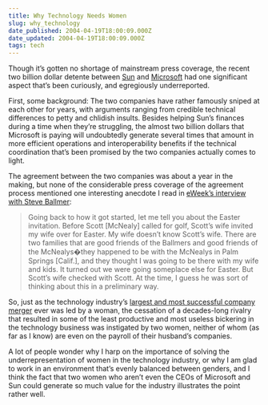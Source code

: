 ```yaml
---
title: Why Technology Needs Women
slug: why_technology
date_published: 2004-04-19T18:00:09.000Z
date_updated: 2004-04-19T18:00:09.000Z
tags: tech
---
```


Though it’s gotten no shortage of mainstream press coverage, the recent two billion dollar detente between [Sun](http://www.sun.com/aboutsun/media/features/announcement-040204.html) and [Microsoft](http://www.microsoft.com/presspass/press/2004/apr04/04-02SunAgreementPR.asp) had one significant aspect that’s been curiously, and egregiously underreported.

First, some background: The two companies have rather famously sniped at each other for years, with arguments ranging from credible technical differences to petty and chlidish insults. Besides helping Sun’s finances during a time when they’re struggling, the almost two billion dollars that Microsoft is paying will undoubtedly generate several times that amount in more efficient operations and interoperability benefits if the technical coordination that’s been promised by the two companies actually comes to light.

The agreement between the two companies was about a year in the making, but none of the considerable press coverage of the agreement process mentioned one interesting anecdote I read in [eWeek’s interview with Steve Ballmer](http://www.eweek.com/article2/0,1759,1565224,00.asp):

> Going back to how it got started, let me tell you about the Easter invitation. Before Scott [McNealy] called for golf, Scott’s wife invited my wife over for Easter. My wife doesn’t know Scott’s wife. There are two families that are good friends of the Ballmers and good friends of the McNealys�they happened to be with the McNealys in Palm Springs [Calif.], and they thought I was going to be there with my wife and kids. It turned out we were going someplace else for Easter. But Scott’s wife checked with Scott. At the time, I guess he was sort of thinking about this in a preliminary way.

So, just as the technology industry’s [largest and most successful company merger](http://www.computerworld.com/managementtopics/management/itspending/story/0,10801,63655,00.html) ever was led by a woman, the cessation of a decades-long rivalry that resulted in some of the least productive and most useless bickering in the technology business was instigated by two women, neither of whom (as far as I know) are even on the payroll of their husband’s companies.

A lot of people wonder why I harp on the importance of solving the underrepresentation of women in the technology industry, or why I am glad to work in an environment that’s evenly balanced between genders, and I think the fact that two women who aren’t even the CEOs of Microsoft and Sun could generate so much value for the industry illustrates the point rather well.
